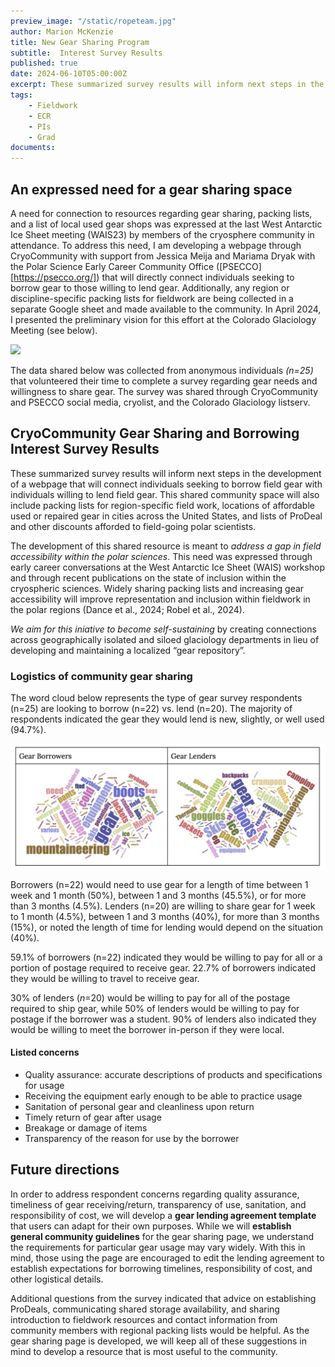 ```yaml
---
preview_image: "/static/ropeteam.jpg"
author: Marion McKenzie
title: New Gear Sharing Program
subtitle:  Interest Survey Results
published: true
date: 2024-06-10T05:00:00Z
excerpt: These summarized survey results will inform next steps in the development of a CryoCommiunity Gear Sharing webpage to connect borrowers and lenders of field gear. This shared community space will also include packing lists, gear repair, and ProDeals.
tags: 
    - Fieldwork
    - ECR
    - PIs
    - Grad
documents:
---
```

## An expressed need for a gear sharing space

A need for connection to resources regarding gear sharing, packing lists, and a list of local used gear shops was expressed at the last West Antarctic Ice Sheet meeting (WAIS23) by members of the cryosphere community in attendance. To address this need, I am developing a webpage through CryoCommunity with support from Jessica Meija and Mariama Dryak with the Polar Science Early Career Community Office ([PSECCO][https://psecco.org/]) that will directly connect individuals seeking to borrow gear to those willing to lend gear. Additionally, any region or discipline-specific packing lists for fieldwork are being collected in a separate Google sheet and made available to the community. In April 2024, I presented the preliminary vision for this effort at the Colorado Glaciology Meeting (see below). 

![](/static/gearsharing_poster.png)

The data shared below was collected from anonymous individuals *(n=25)* that volunteered their time to complete a survey regarding gear needs and willingness to share gear. The survey was shared through CryoCommunity and PSECCO social media, cryolist, and the Colorado Glaciology listserv. 

## CryoCommunity Gear Sharing and Borrowing Interest Survey Results

These summarized survey results will inform next steps in the development of a webpage that will connect individuals seeking to borrow field gear with individuals willing to lend field gear. This shared community space will also include packing lists for region-specific field work, locations of affordable used or repaired gear in cities across the United States, and lists of ProDeal and other discounts afforded to field-going polar scientists.

The development of this shared resource is meant to *address a gap in field accessibility within the polar sciences*. This need was expressed through early career conversations at the West Antarctic Ice Sheet (WAIS) workshop and through recent publications on the state of inclusion within the cryospheric sciences. Widely sharing packing lists and increasing gear accessibility will improve representation and inclusion within fieldwork in the polar regions (Dance et al., 2024; Robel et al., 2024).

*We aim for this iniative to become self-sustaining* by creating connections across geographically isolated and siloed glaciology departments in lieu of developing and maintaining a localized “gear repository”.

### Logistics of community gear sharing

The word cloud below represents the type of gear survey respondents (n=25) are looking to borrow (n=22) vs. lend (n=20). The majority of respondents indicated the gear they would lend is new, slightly, or well used (94.7%).

![](/static/gearsharing_survey.png)

Borrowers (n=22) would need to use gear for a length of time between 1 week and 1 month (50%), between 1 and 3 months (45.5%), or for more than 3 months (4.5%). Lenders (n=20) are willing to share gear for 1 week to 1 month (4.5%), between 1 and 3 months (40%), for more than 3 months (15%), or noted the length of time for lending would depend on the situation (40%).

59.1% of borrowers (n=22) indicated they would be willing to pay for all or a portion of postage required to receive gear. 22.7% of borrowers indicated they would be willing to travel to receive gear.

30% of lenders (*n*=20) would be willing to pay for all of the postage required to ship gear, while 50% of lenders would be willing to pay for postage if the borrower was a student. 90% of lenders also indicated they would be willing to meet the borrower in-person if they were local.

#### Listed concerns

- Quality assurance: accurate descriptions of products and specifications for usage
- Receiving the equipment early enough to be able to practice usage
- Sanitation of personal gear and cleanliness upon return
- Timely return of gear after usage
- Breakage or damage of items
- Transparency of the reason for use by the borrower
  
## Future directions

In order to address respondent concerns regarding quality assurance, timeliness of gear receiving/return, transparency of use, sanitation, and responsibility of cost, we will develop a **gear lending agreement template** that users can adapt for their own purposes. While we will **establish general community guidelines** for the gear sharing page, we understand the requirements for particular gear usage may vary widely. With this in mind, those using the page are encouraged to edit the lending agreement to establish expectations for borrowing timelines, responsibility of cost, and other logistical details.

Additional questions from the survey indicated that advice on establishing ProDeals, communicating shared storage availability, and sharing introduction to fieldwork resources and contact information from community members with regional packing lists would be helpful. As the gear sharing page is developed, we will keep all of these suggestions in mind to develop a resource that is most useful to the community.
